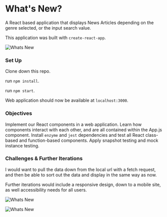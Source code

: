 # What's New?

A React based application that displays News Articles depending on the genre selected, or the input search value.   

This application was built with `create-react-app`.

![Whats New](https://user-images.githubusercontent.com/53594458/73496757-884a6400-4376-11ea-88f6-963c3da092ed.gif)


### Set Up

Clone down this repo.  

run `npm install`.  

run `npm start`.  

Web application should now be available at `localhost:3000`.  
 
### Objectives

Implement our React components in a web application. Learn how components interact with each other, and are all contained within the App.js component. Install `enzyme` and `jest` dependencies and test all React class-based and function-based components. Apply snapshot testing and mock instance testing. 

### Challenges & Further Iterations

I would want to pull the data down from the local url with a fetch request, and then be able to sort out the data and display in the same way as now.   

Further iterations would include a responsive design, down to a mobile site, as well accessibility needs for all users. 

![Whats New](https://user-images.githubusercontent.com/53594458/73497477-1e32be80-4378-11ea-9518-7d8f205e4af0.png)

![Whats New](https://user-images.githubusercontent.com/53594458/73497425-00655980-4378-11ea-92cc-34bc5f9e12a2.png)
